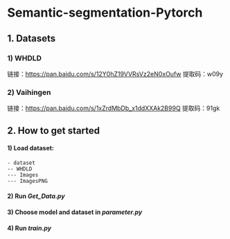 # Semantic-segmentation-Pytorch
## 1. Datasets
### 1) WHDLD
链接：https://pan.baidu.com/s/12Y0hZ19VVRsVz2eN0xOufw 
提取码：w09y
### 2) Vaihingen
链接：https://pan.baidu.com/s/1xZrdMbDb_x1ddXXAk2B99Q 
提取码：91gk
## 2. How to get started

#### 1) Load dataset:
    - dataset  
    -- WHDLD  
    --- Images  
    --- ImagesPNG

#### 2) Run *Get_Data.py*
#### 3) Choose model and dataset in *parameter.py*
#### 4) Run *train.py*
